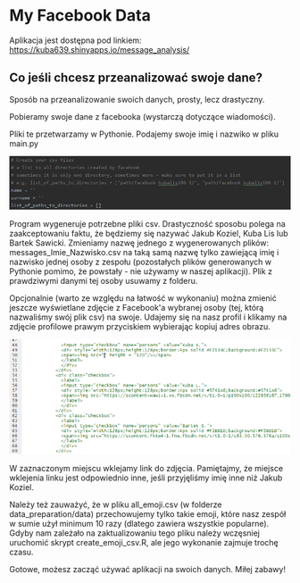 # My Facebook Data

Aplikacja jest dostępna pod linkiem: https://kuba639.shinyapps.io/message_analysis/


## Co jeśli chcesz przeanalizować swoje dane?

Sposób na przeanalizowanie swoich danych, prosty, lecz drastyczny.


Pobieramy swoje dane z facebooka (wystarczą dotyczące wiadomości).


Pliki te przetwarzamy w Pythonie.
Podajemy swoje imię i nazwiko w pliku main.py

![](photos/Python.png)

Program wygeneruje potrzebne pliki csv.
Drastyczność sposobu polega na zaakceptowaniu faktu, że będziemy się nazywać Jakub Koziel, Kuba Lis lub Bartek Sawicki.
Zmieniamy nazwę jednego z wygenerowanych plików: messages_Imie_Nazwisko.csv na taką samą nazwę tylko zawiejącą imię i nazwisko jednej osoby z zespołu (pozostałych plików generowanych w Pythonie pomimo, że powstały - nie używamy w naszej aplikacji). Plik z prawdziwymi danymi tej osoby usuwamy z folderu.


Opcjonalnie (warto ze względu na łatwość w wykonaniu) można zmienić jeszcze wyświetlane zdjęcie z Facebook'a wybranej osoby (tej, którą nazwaliśmy swój plik csv) na swoje. Udajemy się na nasz profil i klikamy na zdjęcie profilowe prawym przyciskiem wybierając kopiuj adres obrazu.


![](photos/R.png)


W zaznaczonym miejscu wklejamy link do zdjęcia. Pamiętajmy, że miejsce wklejenia linku jest odpowiednio inne, jeśli przyjęliśmy imię inne niż Jakub Koziel.

Należy też zauważyć, że w pliku all_emoji.csv (w folderze data_preparation/data) przechowujemy tylko takie emoji, które nasz zespół w sumie użył minimum 10 razy (dlatego zawiera wszystkie popularne). Gdyby nam zależało na zaktualizowaniu tego pliku należy wczęsniej uruchomić skrypt create_emoji_csv.R, ale jego wykonanie zajmuje trochę czasu.

Gotowe, możesz zacząć używać aplikacji na swoich danych. Miłej zabawy!
